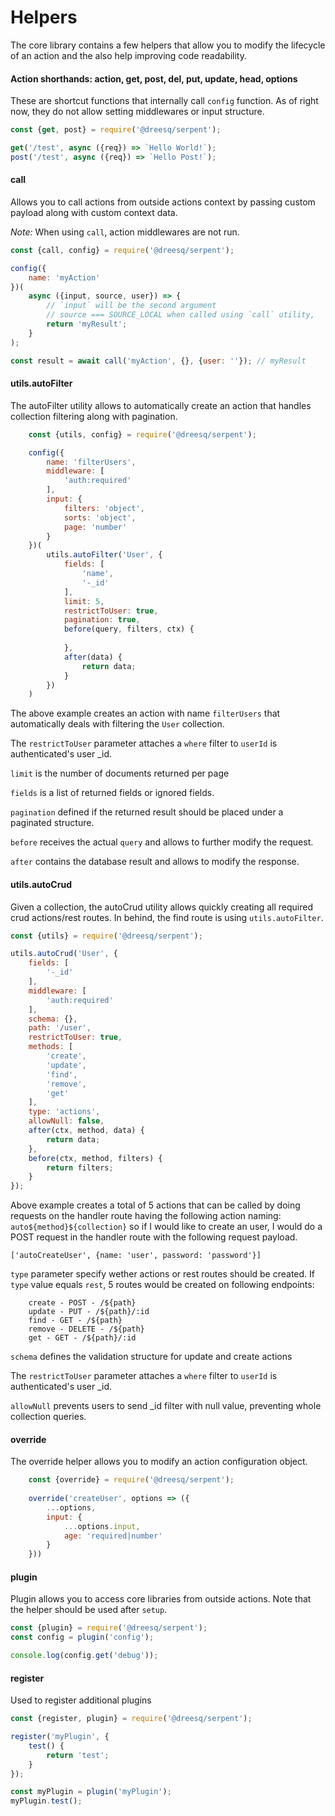 # Helpers

The core library contains a few helpers that allow you to modify the lifecycle of an action and the also help improving code readability.

#### Action shorthands: action, get, post, del, put, update, head, options

These are shortcut functions that internally call ```config``` function. As of right now, they do not allow setting middlewares or input structure.

```js
const {get, post} = require('@dreesq/serpent');

get('/test', async ({req}) => `Hello World!`);
post('/test', async ({req}) => `Hello Post!`);
```

#### call

Allows you to call actions from outside actions context by passing custom payload along with custom context data. 

*Note:* When using `call`, action middlewares are not run.

```js
const {call, config} = require('@dreesq/serpent');

config({
    name: 'myAction'
})(
    async ({input, source, user}) => {
        // `input` will be the second argument
        // source === SOURCE_LOCAL when called using `call` utility,
        return 'myResult';
    }
);

const result = await call('myAction', {}, {user: ''}); // myResult

```

#### utils.autoFilter

The autoFilter utility allows to automatically create an action that handles collection filtering along with pagination.

```js
    const {utils, config} = require('@dreesq/serpent');

    config({
        name: 'filterUsers',
        middleware: [
            'auth:required'
        ],
        input: {
            filters: 'object',
            sorts: 'object',
            page: 'number'
        }
    })(
        utils.autoFilter('User', {
            fields: [
                'name',
                '-_id'
            ],
            limit: 5,
            restrictToUser: true,
            pagination: true,
            before(query, filters, ctx) {
                
            },
            after(data) {
                return data;
            }
        })
    )
```

The above example creates an action with name ```filterUsers``` that automatically deals with filtering the ```User``` collection.

The ```restrictToUser``` parameter attaches a ```where``` filter to ```userId``` is authenticated's user _id.

```limit``` is the number of documents returned per page

```fields``` is a list of returned fields or ignored fields.

```pagination``` defined if the returned result should be placed under a paginated structure.

```before``` receives the actual ```query``` and allows to further modify the request.

```after``` contains the database result and allows to modify the response.


#### utils.autoCrud

Given a collection, the autoCrud utility allows quickly creating all required crud actions/rest routes. In behind, the find route is using ```utils.autoFilter```.

```js
const {utils} = require('@dreesq/serpent');

utils.autoCrud('User', {
    fields: [
        '-_id'
    ],
    middleware: [
        'auth:required'
    ],
    schema: {},
    path: '/user',
    restrictToUser: true,
    methods: [
        'create',
        'update',
        'find',
        'remove',
        'get'
    ],
    type: 'actions',
    allowNull: false,
    after(ctx, method, data) {
        return data;
    },
    before(ctx, method, filters) {
        return filters;
    }
});
```

Above example creates a total of 5 actions that can be called by doing requests on the handler route having the following action naming: `auto${method}${collection}` so if I would like to create an user, I would do a POST request in the handler route with the following request payload.

```['autoCreateUser', {name: 'user', password: 'password'}]```

```type``` parameter specify wether actions or rest routes should be created. If `type` value equals ```rest```, 5 routes would be created on following endpoints:

```
    create - POST - /${path}
    update - PUT - /${path}/:id
    find - GET - /${path}
    remove - DELETE - /${path}
    get - GET - /${path}/:id
```

``schema`` defines the validation structure for update and create actions

The ```restrictToUser``` parameter attaches a ```where``` filter to ```userId``` is authenticated's user _id.

```allowNull``` prevents users to send _id filter with null value, preventing whole collection queries.

#### override

The override helper allows you to modify an action configuration object.

```js
    const {override} = require('@dreesq/serpent');
    
    override('createUser', options => ({
        ...options,
        input: {
            ...options.input,
            age: 'required|number'
        }
    }))

```

#### plugin

Plugin allows you to access core libraries from outside actions. Note that the helper should be used after ```setup```.

```js
const {plugin} = require('@dreesq/serpent');
const config = plugin('config');

console.log(config.get('debug'));
```

#### register

Used to register additional plugins

```js
const {register, plugin} = require('@dreesq/serpent');

register('myPlugin', {
    test() {
        return 'test';
    }
});

const myPlugin = plugin('myPlugin');
myPlugin.test();
```

